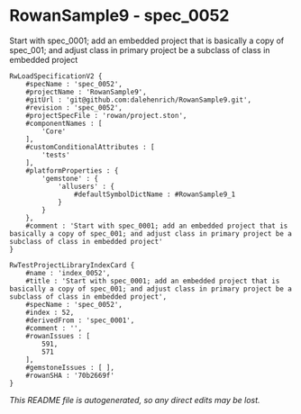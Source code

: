# RowanSample9 - spec_0052
Start with spec_0001; add an embedded project that is basically a copy of spec_001; and adjust class in primary project be a subclass of class in embedded project
```
RwLoadSpecificationV2 {
	#specName : 'spec_0052',
	#projectName : 'RowanSample9',
	#gitUrl : 'git@github.com:dalehenrich/RowanSample9.git',
	#revision : 'spec_0052',
	#projectSpecFile : 'rowan/project.ston',
	#componentNames : [
		'Core'
	],
	#customConditionalAttributes : [
		'tests'
	],
	#platformProperties : {
		'gemstone' : {
			'allusers' : {
				#defaultSymbolDictName : #RowanSample9_1
			}
		}
	},
	#comment : 'Start with spec_0001; add an embedded project that is basically a copy of spec_001; and adjust class in primary project be a subclass of class in embedded project'
}

RwTestProjectLibraryIndexCard {
	#name : 'index_0052',
	#title : 'Start with spec_0001; add an embedded project that is basically a copy of spec_001; and adjust class in primary project be a subclass of class in embedded project',
	#specName : 'spec_0052',
	#index : 52,
	#derivedFrom : 'spec_0001',
	#comment : '',
	#rowanIssues : [
		591,
		571
	],
	#gemstoneIssues : [ ],
	#rowanSHA : '70b2669f'
}
```

*This README file is autogenerated, so any direct edits may be lost.*
